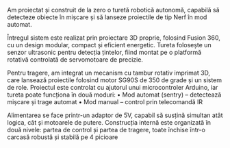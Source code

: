 Am proiectat și construit de la zero o turetă robotică autonomă,
capabilă să detecteze obiecte în mișcare și să lanseze proiectile
de tip Nerf în mod automat. 

Întregul sistem este realizat prin
proiectare 3D proprie, folosind Fusion 360, cu un design
modular, compact și eficient energetic. Tureta folosește un
senzor ultrasonic pentru detecția țintelor, fiind montat pe o
platformă rotativă controlată de servomotoare de precizie.


Pentru tragere, am integrat un mecanism cu tambur rotativ
imprimat 3D, care lansează proiectile folosind motor SG90S de
350 de grade și un sistem de role. Proiectul este controlat cu
ajutorul unui microcontroler Arduino, iar tureta poate funcționa
în două moduri:
• Mod automat (sentry) – detectează mișcare și trage
automat
• Mod manual – control prin telecomandă IR


Alimentarea se face printr-un adaptor de 5V, capabil să susțină
simultan atât logica, cât și motoarele de putere. Construcția
internă este organizată în două nivele: partea de control și partea
de tragere, toate închise într-o carcasă robustă și stabilă pe 4
picioare
